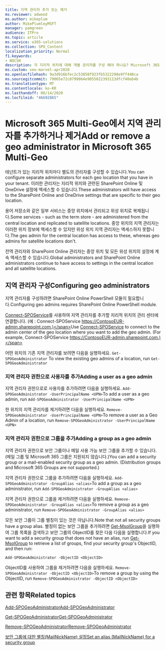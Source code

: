 ```yaml
---
title: 지역 관리자 추가 또는 제거
ms.reviewer: adwood
ms.author: mikeplum
author: MikePlumleyMSFT
manager: pamgreen
audience: ITPro
ms.topic: article
ms.service: o365-solutions
ms.collection: SPO_Content
localization_priority: Normal
f1.keywords:
- NOCSH
description: 각 지리적 위치에 대해 개별 관리자를 구성 해야 하나요? Microsoft 365 Multi-Geo에서 지역 관리자를 추가하거나 제거하는 방법에 대해 알아봅니다.
ms.custom: seo-marvel-apr2020
ms.openlocfilehash: 9a3d916bfec2c53850f923fb5322298e9ff440ca
ms.sourcegitcommit: 79065e72c0799064e9055022393113dfcf40eb4b
ms.translationtype: MT
ms.contentlocale: ko-KR
ms.lasthandoff: 08/14/2020
ms.locfileid: "46692865"
---
```

# <a name="add-or-remove-a-geo-administrator-in-microsoft-365-multi-geo"></a><span data-ttu-id="dd096-104">Microsoft 365 Multi-Geo에서 지역 관리자를 추가하거나 제거</span><span class="sxs-lookup"><span data-stu-id="dd096-104">Add or remove a geo administrator in Microsoft 365 Multi-Geo</span></span>

<span data-ttu-id="dd096-105">테넌트가 있는 지리적 위치마다 별도의 관리자를 구성할 수 있습니다.</span><span class="sxs-lookup"><span data-stu-id="dd096-105">You can configure separate administrators for each geo location that you have in your tenant.</span></span> <span data-ttu-id="dd096-106">이러한 관리자는 지리적 위치와 관련된 SharePoint Online 및 OneDrive 설정에 액세스할 수 있습니다.</span><span class="sxs-lookup"><span data-stu-id="dd096-106">These administrators will have access to the SharePoint Online and OneDrive settings that are specific to their geo location.</span></span>

<span data-ttu-id="dd096-107">용어 저장소와 같은 일부 서비스는 중앙 위치에서 관리되고 위성 위치로 복제됩니다.</span><span class="sxs-lookup"><span data-stu-id="dd096-107">Some services - such as the term store - are administered from the central location and replicated to satellite locations.</span></span> <span data-ttu-id="dd096-108">중앙 위치의 지역 관리자는 이러한 위치 정보에 액세스할 수 있지만 위성 위치 지역 관리자는 액세스하지 못합니다.</span><span class="sxs-lookup"><span data-stu-id="dd096-108">The geo admin for the central location has access to these, whereas geo admins for satellite locations don't.</span></span>

<span data-ttu-id="dd096-109">전역 관리자와 SharePoint Online 관리자는 중앙 위치 및 모든 위성 위치의 설정에 계속 액세스할 수 있습니다.</span><span class="sxs-lookup"><span data-stu-id="dd096-109">Global administrators and SharePoint Online administrators continue to have access to settings in the central location and all satellite locations.</span></span>

## <a name="configuring-geo-administrators"></a><span data-ttu-id="dd096-110">지역 관리자 구성</span><span class="sxs-lookup"><span data-stu-id="dd096-110">Configuring geo administrators</span></span>

<span data-ttu-id="dd096-111">지역 관리자를 구성하려면 SharePoint Online PowerShell 모듈이 필요합니다.</span><span class="sxs-lookup"><span data-stu-id="dd096-111">Configuring geo admins requires SharePoint Online PowerShell module.</span></span>

<span data-ttu-id="dd096-112">[Connect-SPOService](https://docs.microsoft.com/powershell/module/sharepoint-online/Connect-SPOService)를 사용하여 지역 관리자를 추가할 지리적 위치의 관리 센터에 연결합니다. (예 : Connect-SPOService  https://ContosoEUR-admin.sharepoint.com.)</span><span class="sxs-lookup"><span data-stu-id="dd096-112">Use [Connect-SPOService](https://docs.microsoft.com/powershell/module/sharepoint-online/Connect-SPOService) to connect to the admin center of the geo location where you want to add the geo admin. (For example, Connect-SPOService  https://ContosoEUR-admin.sharepoint.com.)</span></span>

<span data-ttu-id="dd096-113">어떤 위치의 기존 지역 관리자를 보려면 다음을 실행하세요. `Get-SPOGeoAdministrator` </span><span class="sxs-lookup"><span data-stu-id="dd096-113">To view the existing geo admins of a location, run `Get-SPOGeoAdministrator`</span></span>

### <a name="adding-a-user-as-a-geo-admin"></a><span data-ttu-id="dd096-114">지역 관리자 권한으로 사용자를 추가</span><span class="sxs-lookup"><span data-stu-id="dd096-114">Adding a user as a geo admin</span></span>

<span data-ttu-id="dd096-115">지역 관리자 권한으로로 사용자를 추가하려면 다음을 실행하세요. `Add-SPOGeoAdministrator -UserPrincipalName <UPN>`</span><span class="sxs-lookup"><span data-stu-id="dd096-115">To add a user as a geo admin, run `Add-SPOGeoAdministrator -UserPrincipalName <UPN>`</span></span>

<span data-ttu-id="dd096-116">한 위치의 지역 관리자를 제거하려면 다음을 실행하세요.  `Remove-SPOGeoAdministrator -UserPrincipalName <UPN>`</span><span class="sxs-lookup"><span data-stu-id="dd096-116">To remove a user as a Geo Admin of a location, run  `Remove-SPOGeoAdministrator -UserPrincipalName <UPN>`</span></span>

### <a name="adding-a-group-as-a-geo-admin"></a><span data-ttu-id="dd096-117">지역 관리자 권한으로 그룹을 추가</span><span class="sxs-lookup"><span data-stu-id="dd096-117">Adding a group as a geo admin</span></span>

<span data-ttu-id="dd096-118">지역 관리자 권한으로 보안 그룹이나 메일 사용 가능 보안 그룹을 추가할 수 있습니다. (메일 그룹 및 Microsoft 365 그룹은 지원되지 않습니다.)</span><span class="sxs-lookup"><span data-stu-id="dd096-118">You can add a security group or a mail-enabled security group as a geo admin. (Distribution groups and Microsoft 365 Groups are not supported.)</span></span>

<span data-ttu-id="dd096-119">지역 관리자 권한으로 그룹을 추가하려면 다음을 실행하세요. `Add-SPOGeoAdministrator -GroupAlias <alias>`</span><span class="sxs-lookup"><span data-stu-id="dd096-119">To add a group as a geo administrator, run `Add-SPOGeoAdministrator -GroupAlias <alias>`</span></span>

<span data-ttu-id="dd096-120">지역 관리자 권한으로 그룹을 제거하려면 다음을 실행하세요. `Remove-SPOGeoAdministrator -GroupAlias <alias>`</span><span class="sxs-lookup"><span data-stu-id="dd096-120">To remove a group as a geo administrator, run `Remove-SPOGeoAdministrator -GroupAlias <alias>`</span></span>

<span data-ttu-id="dd096-121">모든 보안 그룹이 그룹 별칭이 있는 것은 아닙니다.</span><span class="sxs-lookup"><span data-stu-id="dd096-121">Note that not all security groups have a group alias.</span></span> <span data-ttu-id="dd096-122">별칭이 없는 보안 그룹을 추가하려면 [Get-MsolGroup](https://docs.microsoft.com/powershell/module/msonline/get-msolgroup)을 실행하여 그룹 목록을 검색하고 보안 그룹의 ObjectID를 찾은 다음 다음을 실행합니다.</span><span class="sxs-lookup"><span data-stu-id="dd096-122">If you want to add a security group that does not have an alias, run [Get-MsolGroup](https://docs.microsoft.com/powershell/module/msonline/get-msolgroup) to retrieve a list of groups, find your security group's ObjectID, and then run:</span></span>

`Add-SPOGeoAdministrator -ObjectID <ObjectID>`

<span data-ttu-id="dd096-123">ObjectID를 사용하여 그룹을 제거하려면 다음을 실행하세요. `Remove-SPOGeoAdministrator -ObjectID <ObjectID>`</span><span class="sxs-lookup"><span data-stu-id="dd096-123">To remove a group by using the ObjectID, run `Remove-SPOGeoAdministrator -ObjectID <ObjectID>`</span></span>

## <a name="related-topics"></a><span data-ttu-id="dd096-124">관련 항목</span><span class="sxs-lookup"><span data-stu-id="dd096-124">Related topics</span></span>

[<span data-ttu-id="dd096-125">Add-SPOGeoAdministrator</span><span class="sxs-lookup"><span data-stu-id="dd096-125">Add-SPOGeoAdministrator</span></span>](https://docs.microsoft.com/powershell/module/sharepoint-online/add-spogeoadministrator)

[<span data-ttu-id="dd096-126">Get-SPOGeoAdministrator</span><span class="sxs-lookup"><span data-stu-id="dd096-126">Get-SPOGeoAdministrator</span></span>](https://docs.microsoft.com/powershell/module/sharepoint-online/get-spogeoadministrator)

[<span data-ttu-id="dd096-127">Remove-SPOGeoAdministrator</span><span class="sxs-lookup"><span data-stu-id="dd096-127">Remove-SPOGeoAdministrator</span></span>](https://docs.microsoft.com/powershell/module/sharepoint-online/remove-spogeoadministrator)

[<span data-ttu-id="dd096-128">보안 그룹에 대한 별칭(MailNickName) 설정</span><span class="sxs-lookup"><span data-stu-id="dd096-128">Set an alias (MailNickName) for a security group</span></span>](https://docs.microsoft.com/powershell/module/azuread/set-azureadgroup)